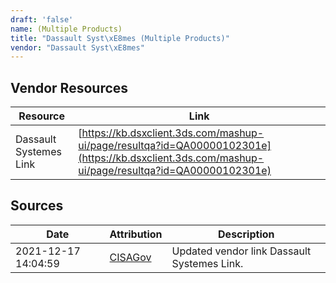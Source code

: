 ```yaml
---
draft: 'false'
name: (Multiple Products)
title: "Dassault Syst\xE8mes (Multiple Products)"
vendor: "Dassault Syst\xE8mes"
---
```


## Vendor Resources
| Resource | Link |
| --- | --- |
| Dassault Systemes Link | [https://kb.dsxclient.3ds.com/mashup-ui/page/resultqa?id=QA00000102301e](https://kb.dsxclient.3ds.com/mashup-ui/page/resultqa?id=QA00000102301e) |



## Sources
| Date | Attribution | Description |
| --- | --- | --- |
| 2021-12-17 14:04:59 | [CISAGov](https://raw.githubusercontent.com/cisagov/log4j-affected-db/develop/README.md) | Updated vendor link Dassault Systemes Link.  |
